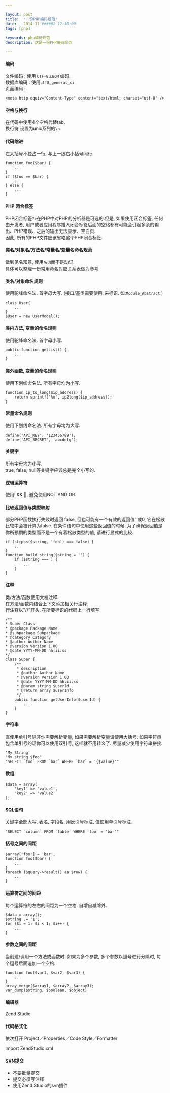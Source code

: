```yaml
---

layout: post
title:  "一份PHP编码规范"
date:   2014-11-####01 12:30:00
tags: [php]

keywords: php编码规范
description: 这是一份PHP编码规范

---
```



#### 编码


文件编码 : 使用 `UTF-8无BOM` 编码.  
数据库编码 : 使用`utf8_general_ci`  
页面编码 : 

    <meta http-equiv="Content-Type" content="text/html; charset="utf-8" />
    

#### 空格与换行


在代码中使用4个空格代替tab.  
换行符 设置为unix系列的`\n` 


#### 代码缩进


左大括号不独占一行, 与上一级右小括号同行.

    function foo($bar) {
        ...
    }
    if ($foo == $bar) {
        ...
    } else {
        ...
    }
    

#### PHP 闭合标签


PHP闭合标签`?>`在PHP中对PHP的分析器是可选的.但是, 如果使用闭合标签, 任何由开发者, 用户或者应用程序插入闭合标签后面的空格都有可能会引起多余的输出、PHP错误、之后的输出无法显示、空白页.  
因此, 所有的PHP文件应该省略这个PHP闭合标签.  


#### 类名/对象名/方法名/常量名/变量名命名规范


做到见名知意, 使用`名词`而不是动词.  
具体可以整理一份常用命名对应关系表做为参考.


#### 类名/对象命名规则


使用驼峰命名法. 首字母大写. (接口/基类需要使用_来标识. 如:`Module_Abstract` )

    class User{
        ...
    }
    $User = new UserModel();
    

#### 类内方法, 变量的命名规则


使用驼峰命名法. 首字母小写.

    public function getList() {
        ...
    }


#### 类外函数, 变量的命名规则


使用下划线命名法. 所有字母均为小写.

    function ip_to_long($ip_address) {
        return sprintf('%u', ip2long($ip_address));
    }

#### 常量命名规则


使用下划线命名法. 所有字母均为大写.

    define('API_KEY', '123456789');
    define('API_SECRET', 'abcdefg');
    

#### 关键字


所有字母均为小写.  
true, false, null等关键字应该总是完全小写的.


#### 逻辑运算符


使用! && ||, 避免使用NOT AND OR.


#### 比较返回值与类型映射


部分PHP函数执行失败时返回 false, 但也可能有一个有效的返回值''或0, 它在松散比较中会被计算为false.  在条件语句中使用这些返回值的时候, 为了确保返回值是你所预期的类型而不是一个有着松散类型的值, 请进行显式的比较.
    
    if (strpos($string, 'foo') === false) {
        ...
    }
    function build_string($string = '') {
        if ($string === ) {
            ...
        }
    }
    

#### 注释


类/方法/函数使用文档注释.  
在方法/函数内结合上下文添加相关行注释.  
行注释以"//"开头, 在所要标识的代码上一行填写.  

    /**
    * Super Class
    * @package Package Name
    * @subpackage Subpackage
    * @category Category
    * @author Author Name
    * @version Version 1.00
    * @date YYYY-MM-DD hh:ii:ss
    */
    class Super {
        /**
         * description
         * @author Author Name
         * @version Version 1.00
         * @date YYYY-MM-DD hh:ii:ss
         * @param string $userId
         * @return array $userInfo
         */
        public function getUserInfo($userId) {
            ...
        }
    }



#### 字符串


直使用单引号除非你需要解析变量, 如果需要解析变量请使用大括号. 如果字符串包含单引号的话你可以使用双引号, 这样就不用转义了. 尽量减少使用字符串拼接.

    'My String'
    "My string $foo"
    "SELECT `foo` FROM `bar` WHERE `bar` = '{$value}'"
    

#### 数组


    $data = array(
        'key1' => 'value1',
        'key2' => 'value2'
    );


#### SQL语句


关键字全部大写, 表名, 字段名, 用反引号标注, 值使用单引号标注.

    "SELECT `column` FROM `table` WHERE `foo` = 'bar'"
    

#### 括号之间的间距


    $array['foo'] = 'bar';
    function foo($bar) {
        ...
    }
    foreach ($query->result() as $row) {
        ...
    }


#### 运算符之间的间距


每个运算符的左右的间距为一个空格. 自增自减除外.

    $data = array();
    $string .= '1';
    for ($i = 1; $i < 1; $i++) {
        ...
    }


#### 参数之间的间距


当创建/调用一个方法或函数时, 如果为多个参数, 多个参数以逗号进行分隔时, 每个逗号后面追加一个空格.

    function foo($var1, $var2, $var3) {
        ...
    }
    array_merge($array1, $array2, $array3);
    var_dump($string, $boolean, $object)



#### 编辑器


Zend Studio



#### 代码格式化


依次打开 Project／Properties／Code Style／Formatter

Import ZendStudio.xml


#### SVN提交


* 不要批量提交
* 提交必须写注释
* 使用Zend Studio的svn插件

